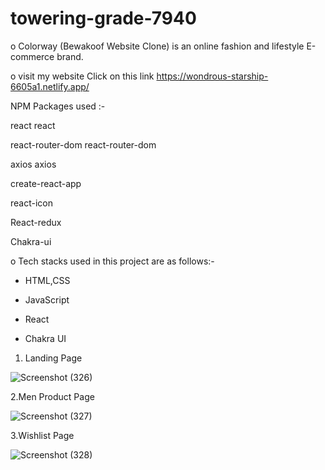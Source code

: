 # towering-grade-7940

o Colorway (Bewakoof Website Clone) is an online fashion and lifestyle E-commerce brand.

o visit my website Click on this link https://wondrous-starship-6605a1.netlify.app/


NPM Packages used :-

react react

react-router-dom react-router-dom

axios axios

create-react-app

react-icon

React-redux

Chakra-ui

o Tech stacks used in this project are as follows:-

- HTML,CSS

- JavaScript

- React

- Chakra UI

1. Landing Page

![Screenshot (326)](https://user-images.githubusercontent.com/119393327/229432854-44d5cf73-c7af-48f0-b817-cd567bc381f2.png)



2.Men Product Page

![Screenshot (327)](https://user-images.githubusercontent.com/119393327/229433132-997aa6ad-4e43-4a70-8ad9-dd0852a4ead1.png)


3.Wishlist Page

![Screenshot (328)](https://user-images.githubusercontent.com/119393327/229433354-1a23c80a-f346-434a-98bf-2d9dc5d6e62f.png)
